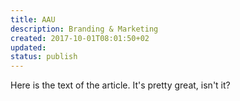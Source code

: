 ```yaml
---
title: AAU
description: Branding & Marketing
created: 2017-10-01T08:01:50+02
updated:
status: publish
---
```


Here is the text of the article.  It's pretty great, isn't it?